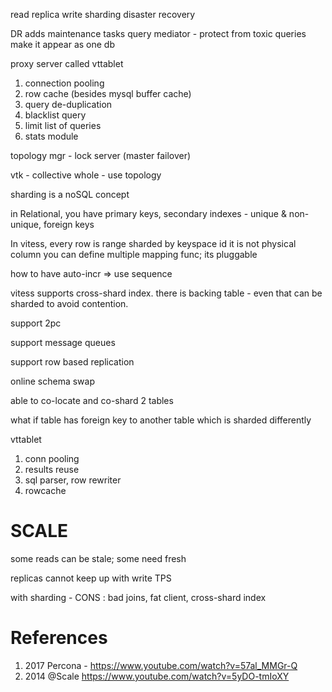 
read replica
write sharding
disaster recovery

DR adds maintenance tasks
query mediator - protect from toxic queries
make it appear as one db

proxy server called vttablet 
1. connection pooling
2. row cache (besides mysql buffer cache)
3. query de-duplication
4. blacklist query
5. limit list of queries
6. stats module

topology mgr - lock server (master failover)

vtk - collective whole - use topology

sharding is a noSQL concept

in Relational, you have primary keys, secondary indexes - unique & non-unique, foreign keys

In vitess, every row is range sharded by keyspace id 
it is not physical column
you can define multiple mapping func; its pluggable

how to have auto-incr => use sequence

vitess supports cross-shard index.  there is backing table - even that can be sharded to avoid contention.

support 2pc 

support message queues

support row based replication

online schema swap

able to co-locate and co-shard 2 tables

what if table has foreign key to another table which is sharded differently

vttablet
1. conn pooling
2. results reuse
3. sql parser, row rewriter
4. rowcache 

# SCALE 

some reads can be stale; some need fresh

replicas cannot keep up with write TPS

with sharding - CONS : bad joins, fat client, cross-shard index

# References

1. 2017 Percona - https://www.youtube.com/watch?v=57al_MMGr-Q
2. 2014 @Scale https://www.youtube.com/watch?v=5yDO-tmIoXY


